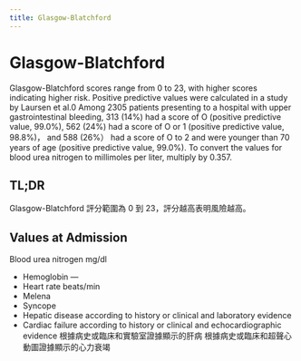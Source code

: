 ```yaml
---
title: Glasgow-Blatchford
---
```

# Glasgow-Blatchford

Glasgow-Blatchford scores range from 0 to 23, with higher scores indicating higher risk. Positive predictive values were calculated in a study by Laursen et al.0 Among 2305 patients presenting to a hospital with upper gastrointestinal bleeding, 313 (14%) had a score of O (positive predictive value, 99.0%), 562 (24%) had a score of O or 1 (positive predictive value, 98.8%)， and 588 (26%） had a score of O to 2 and were younger than 70 years of age (positive predictive value, 99.0%). To convert the values for blood urea nitrogen to millimoles per liter, multiply by 0.357.

## TL;DR
Glasgow-Blatchford 評分範圍為 0 到 23，評分越高表明風險越高。

## Values at Admission
Blood urea nitrogen mg/dl
* Hemoglobin —
* Heart rate beats/min
* Melena
* Syncope
* Hepatic disease according to history or clinical and laboratory evidence
* Cardiac failure according to history or clinical and echocardiographic evidence
	根據病史或臨床和實驗室證據顯示的肝病
	根據病史或臨床和超聲心動圖證據顯示的心力衰竭
